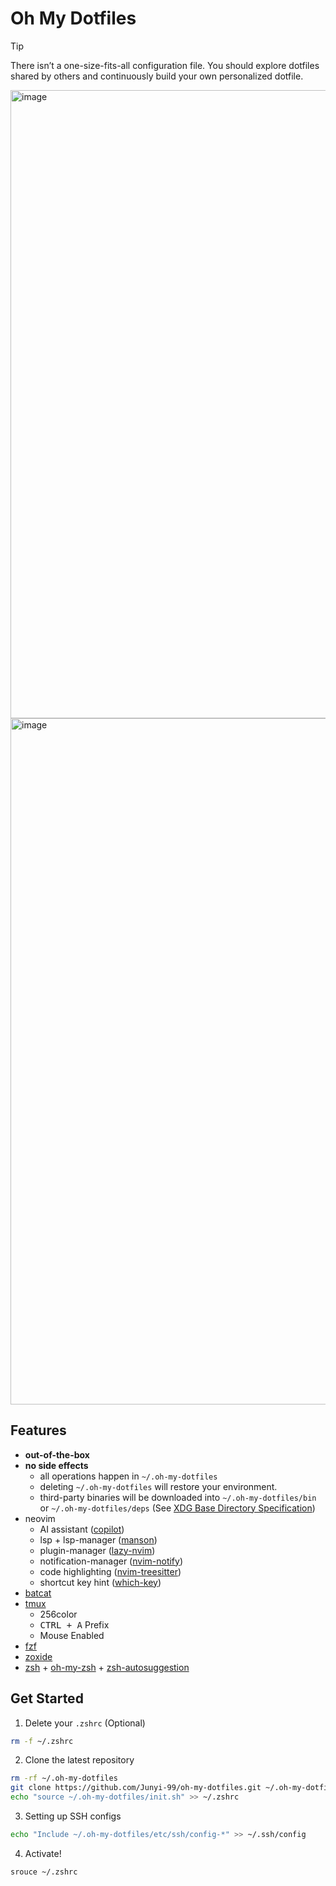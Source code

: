 # Oh My Dotfiles

> [!TIP]
> There isn’t a one-size-fits-all configuration file. You should explore dotfiles shared by others and continuously build your own personalized dotfile.

<img width="1005" alt="image" src="https://github.com/user-attachments/assets/36147a29-6c22-40e1-85b4-875cfa773b63">

<img width="1098" alt="image" src="https://github.com/user-attachments/assets/30b98735-9bf8-475d-acff-6f7716a3c16f">

## Features
- **out-of-the-box**
- **no side effects**
  - all operations happen in `~/.oh-my-dotfiles`
  - deleting `~/.oh-my-dotfiles` will restore your environment.
  - third-party binaries will be downloaded into `~/.oh-my-dotfiles/bin` or `~/.oh-my-dotfiles/deps` (See [XDG Base Directory Specification](https://specifications.freedesktop.org/basedir-spec/latest/index.html))
- neovim
  - AI assistant ([copilot](https://github.com/github/copilot.vim))
  - lsp + lsp-manager ([manson](https://github.com/williamboman/mason.nvim))
  - plugin-manager ([lazy-nvim](https://github.com/folke/lazy.nvim))
  - notification-manager ([nvim-notify](https://github.com/rcarriga/nvim-notify))
  - code highlighting ([nvim-treesitter](https://github.com/nvim-treesitter/nvim-treesitter))
  - shortcut key hint ([which-key](https://github.com/folke/which-key.nvim))
- [batcat](https://github.com/sharkdp/bat)
- [tmux](https://github.com/tmux/tmux)
  - 256color
  - <kbd>CTRL + A</kbd> Prefix
  - Mouse Enabled
- [fzf](https://github.com/junegunn/fzf)
- [zoxide](https://github.com/ajeetdsouza/zoxide)
- [zsh](https://www.zsh.org/) + [oh-my-zsh](https://github.com/ohmyzsh/ohmyzsh) + [zsh-autosuggestion](https://github.com/zsh-users/zsh-autosuggestions)

## Get Started

1. Delete your `.zshrc` (Optional)
```sh
rm -f ~/.zshrc
```

2. Clone the latest repository
```sh
rm -rf ~/.oh-my-dotfiles
git clone https://github.com/Junyi-99/oh-my-dotfiles.git ~/.oh-my-dotfiles
echo "source ~/.oh-my-dotfiles/init.sh" >> ~/.zshrc
```

3. Setting up SSH configs
```sh
echo "Include ~/.oh-my-dotfiles/etc/ssh/config-*" >> ~/.ssh/config
```

4. Activate!
```sh
srouce ~/.zshrc
```
